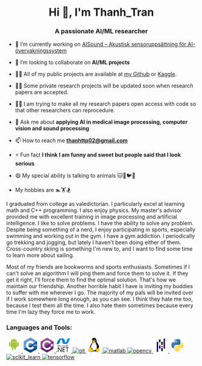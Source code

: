 <h1 align="center">Hi 👋, I'm Thanh_Tran</h1>
<h3 align="center">A passionate AI/ML researcher</h3>

- 🔭 I’m currently working on [AISound – Akustisk sensoruppsättning för AI-övervakningssystem](https://www.miun.se/Forskning/forskningsprojekt/pagaende-forskningsprojekt/aisound--akustisk-sensoruppsattning-for-ai-overvakningssystem/)

- 👯 I’m looking to collaborate on **AI/ML projects**

- 👩‍💻 All of my public projects are available at [my Github](https://github.com/thanhtran1965) or [Kaggle](https://www.kaggle.com/phiyenthao). 
- 👩‍💻 Some private research projects will be updated soon when research papers are accepted. 
- 👩‍💻 I am trying to make all my research papers open access with code so that other researchers can reprocedure. 

- 💬 Ask me about **applying AI in medical image processing, computer vision and sound processing**

- 📫 How to reach me **thanhttp02@gmail.com**

- ⚡ Fun fact **I think I am funny and sweet but people said that I look serious**

- 😄 My special ability is talking to animals 🐱🐶🐦🦆

- My hobbies are 🏊🏋🏂

I graduated from college as valedictorian. I particularly excel at learning math and C++ programming. I also enjoy physics. My master's advisor provided me with excellent training in image processing and artificial intelligence. I like to solve problems. I have the ability to solve any problem. Despite being something of a nerd, I enjoy participating in sports, especially swimming and working out in the gym. I have a gym addiction. I periodically go trekking and jogging, but lately I haven't been doing either of them. Cross-country skiing is something I'm new to, and I want to find some time to learn more about sailing.

Most of my friends are bookworms and sports enthusiasts. Sometimes if I can't solve an algorithm I will ping them and force them to solve it. If they get it right, I'll force them to find the optimal solution. That's how we maintain our friendship. Another horrible habit I have is inviting my buddies to suffer with me wherever I go. The majority of my pals will be invited over if I work somewhere long enough, as you can see. I think they hate me too, because I test them all the time. I also hate them sometimes because every time I'm lazy they force me to work.

<h3 align="left">Languages and Tools:</h3>
<p align="left"> <a href="https://developer.android.com" target="_blank" rel="noreferrer"> <img src="https://raw.githubusercontent.com/devicons/devicon/master/icons/android/android-original-wordmark.svg" alt="android" width="40" height="40"/> </a> <a href="https://www.w3schools.com/cpp/" target="_blank" rel="noreferrer"> <img src="https://raw.githubusercontent.com/devicons/devicon/master/icons/cplusplus/cplusplus-original.svg" alt="cplusplus" width="40" height="40"/> </a> <a href="https://www.w3schools.com/cs/" target="_blank" rel="noreferrer"> <img src="https://raw.githubusercontent.com/devicons/devicon/master/icons/csharp/csharp-original.svg" alt="csharp" width="40" height="40"/> </a> <a href="https://dotnet.microsoft.com/" target="_blank" rel="noreferrer"> <img src="https://raw.githubusercontent.com/devicons/devicon/master/icons/dot-net/dot-net-original-wordmark.svg" alt="dotnet" width="40" height="40"/> </a> <a href="https://git-scm.com/" target="_blank" rel="noreferrer"> <img src="https://www.vectorlogo.zone/logos/git-scm/git-scm-icon.svg" alt="git" width="40" height="40"/> </a> <a href="https://www.linux.org/" target="_blank" rel="noreferrer"> <img src="https://raw.githubusercontent.com/devicons/devicon/master/icons/linux/linux-original.svg" alt="linux" width="40" height="40"/> </a> <a href="https://www.mathworks.com/" target="_blank" rel="noreferrer"> <img src="https://upload.wikimedia.org/wikipedia/commons/2/21/Matlab_Logo.png" alt="matlab" width="40" height="40"/> </a> <a href="https://opencv.org/" target="_blank" rel="noreferrer"> <img src="https://www.vectorlogo.zone/logos/opencv/opencv-icon.svg" alt="opencv" width="40" height="40"/> </a> <a href="https://pandas.pydata.org/" target="_blank" rel="noreferrer"> <img src="https://raw.githubusercontent.com/devicons/devicon/2ae2a900d2f041da66e950e4d48052658d850630/icons/pandas/pandas-original.svg" alt="pandas" width="40" height="40"/> </a> <a href="https://www.python.org" target="_blank" rel="noreferrer"> <img src="https://raw.githubusercontent.com/devicons/devicon/master/icons/python/python-original.svg" alt="python" width="40" height="40"/> </a> <a href="https://scikit-learn.org/" target="_blank" rel="noreferrer"> <img src="https://upload.wikimedia.org/wikipedia/commons/0/05/Scikit_learn_logo_small.svg" alt="scikit_learn" width="40" height="40"/> </a> <a href="https://www.tensorflow.org" target="_blank" rel="noreferrer"> <img src="https://www.vectorlogo.zone/logos/tensorflow/tensorflow-icon.svg" alt="tensorflow" width="40" height="40"/> </a> </p>


